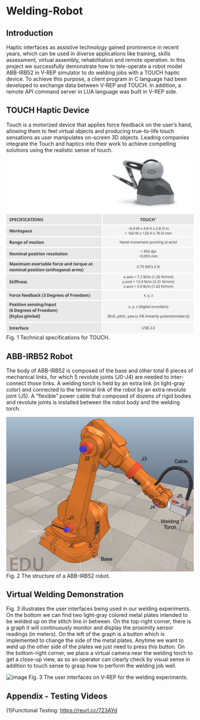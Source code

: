 # Welding-Robot

## Introduction
Haptic interfaces as assistive technology gained prominence in recent years, which can be used in diverse applications like training, skills assessment, virtual assembly, rehabilitation and remote operation. In this project we successfully demonstrate how to tele-operate a robot model ABB-IRB52 in V-REP simulator to do welding jobs with a TOUCH haptic device. To achieve this purpose, a client program in C language had been developed to exchange data between V-REP and TOUCH. In addition, a remote API command server in LUA language was built in V-REP side.

## TOUCH Haptic Device
Touch is a motorized device that applies force feedback on the user’s hand, allowing them to feel virtual objects and producing true-to-life touch sensations as user manipulates on-screen 3D objects. Leading companies integrate the Touch and haptics into their work to achieve compelling solutions using the realistic sense of touch.

![image](https://github.com/kuanyusu/Welding-Robot/blob/master/fig.1.jpg)
Fig. 1 Technical specifications for TOUCH.

## ABB-IRB52 Robot
The body of ABB-IRB52 is composed of the base and other total 6 pieces of mechanical links, for which 5 revolute joints (J0-J4) are needed to inter-connect those links. A welding torch is held by an extra link (in light-gray color) and connected to the terminal link of the robot by an extra revolute joint (J5). A “flexible” power cable that composed of dozens of rigid bodies and revolute joints is installed between the robot body and the welding torch. 

![image](https://github.com/kuanyusu/Welding-Robot/blob/master/fig.2.jpg)
Fig. 2 The structure of a ABB-IRB52 robot.

## Virtual Welding Demonstration
Fig. 3 illustrates the user interfaces being used in our welding experiments. On the bottom we can find two light-gray colored metal plates intended to be welded up on the stitch line in between. On the top-right corner, there is a graph it will continuously monitor and display the proximity sensor readings (in meters). On the left of the graph is a button which is implemented to change the side of the metal plates. Anytime we want to weld up the other side of the plates we just need to press this button. On the bottom-right corner, we place a virtual camera near the welding torch to get a close-up view, as so an operator can clearly check by visual sense in addition to touch sense to grasp how to perform the welding job well.

![image]()
Fig. 3 The user interfaces on V-REP for the welding experiments. 

## Appendix - Testing Videos
(1)Functional Testing: https://reurl.cc/723AYd
